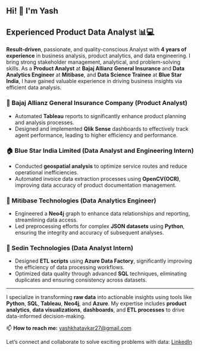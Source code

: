 ## Hi! 👋 I'm Yash 

## Experienced Product Data Analyst 📊💻
**Result-driven**, passionate, and quality-conscious Analyst with **4 years of experience** in business analysis, product analytics, and data engineering. I bring strong stakeholder management, analytical, and problem-solving skills. As a **Product Analyst** at **Bajaj Allianz General Insurance** and **Data Analytics Engineer** at **Mitibase**, and **Data Science Trainee** at **Blue Star India**, I have gained valuable experience in driving business insights via efficient data analysis.

### 💼 Bajaj Allianz General Insurance Company (Product Analyst)
- Automated **Tableau** reports to significantly enhance product planning and analysis processes.
- Designed and implemented **Qlik Sense** dashboards to effectively track agent performance, leading to higher efficiency and performance.


### 🏠 Blue Star India Limited (Data Analyst and Engineering Intern)
- Conducted **geospatial analysis** to optimize service routes and reduce operational inefficiencies.
- Automated invoice data extraction processes using **OpenCV(OCR)**, improving data accuracy of product documentation management.

### 🔧 Mitibase Technologies (Data Analytics Engineer)
- Engineered a **Neo4j** graph to enhance data relationships and reporting, streamlining data access.
- Led preprocessing efforts for complex **JSON datasets** using **Python**, ensuring the integrity and accuracy of subsequent analyses.

### 🏢 Sedin Technologies (Data Analyst Intern)
- Designed **ETL scripts** using **Azure Data Factory**, significantly improving the efficiency of data processing workflows.
- Optimized data quality through advanced **SQL** techniques, eliminating duplicates and ensuring consistency across datasets.

---

I specialize in transforming **raw data** into actionable insights using tools like **Python**, **SQL**, **Tableau**, **Neo4j**, and **Azure**. My expertise includes **product analytics**, **data visualizations**, **dashboards**, and **ETL processes** to drive data-informed decision-making.

📫 **How to reach me:** [yashkhatavkar27@gmail.com](mailto:yashkhatavkar27@gmail.com)

Let’s connect and collaborate to solve exciting problems with data: [LinkedIn](https://www.linkedin.com/in/yashkhatavkar24/)
